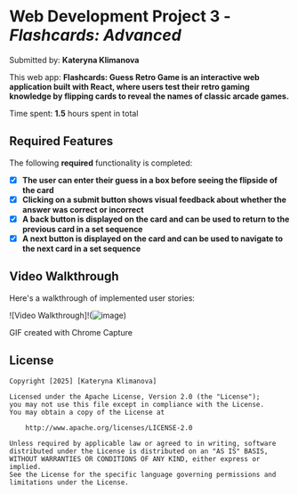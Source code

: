 
# Web Development Project 3 - *Flashcards: Advanced*

Submitted by:  **Kateryna Klimanova**


This web app: **Flashcards: Guess Retro Game is an interactive web application built with React, where users test their retro gaming knowledge by flipping cards to reveal the names of classic arcade games.**

Time spent: **1.5** hours spent in total

## Required Features

The following **required** functionality is completed:

- [x] **The user can enter their guess in a box before seeing the flipside of the card**
- [x] **Clicking on a submit button shows visual feedback about whether the answer was correct or incorrect**
- [x] **A back button is displayed on the card and can be used to return to the previous card in a set sequence**
- [x] **A next button is displayed on the card and can be used to navigate to the next card in a set sequence**

## Video Walkthrough

Here's a walkthrough of implemented user stories:

![Video Walkthrough]!(![image](https://github.com/user-attachments/assets/eb47c87d-102e-4de5-bb83-0a547ad22b37))


GIF created with Chrome Capture

## License

    Copyright [2025] [Kateryna Klimanova]

    Licensed under the Apache License, Version 2.0 (the "License");
    you may not use this file except in compliance with the License.
    You may obtain a copy of the License at

        http://www.apache.org/licenses/LICENSE-2.0

    Unless required by applicable law or agreed to in writing, software
    distributed under the License is distributed on an "AS IS" BASIS,
    WITHOUT WARRANTIES OR CONDITIONS OF ANY KIND, either express or implied.
    See the License for the specific language governing permissions and
    limitations under the License.
